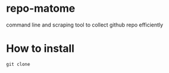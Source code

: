 # repo-matome
command line and scraping tool to collect github repo efficiently

# How to install

`git clone `

